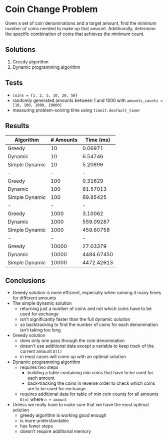 # Coin Change Problem
Given a set of coin denominations and a target amount, find the minimum number of coins needed to make up that amount. Additionally, determine the specific combination of coins that achieves the minimum count.

## Solutions
1. Greedy algorithm
2. Dynamic programming algorithm

## Tests
* `coins = {1, 2, 5, 10, 20, 50}`
* randomly generated amounts between 1 and 1000 with `amounts_counts = [10, 100, 1000, 10000]`
* measuring problem-solving time using `timeit.deafault_timer`

## Results

| Algorithm      | # Amounts | Time (ms)  |
|----------------|-----------|------------|
| Greedy         | 10        | 0.06971    |
| Dynamic        | 10        | 6.54746    |
| Simple Dynamic | 10        | 5.20896    |
| -              | -         | -          |
| Greedy         | 100       | 0.31629    |
| Dynamic        | 100       | 61.57013   |
| Simple Dynamic | 100       | 69.85425   |
| -              | -         | -          |
| Greedy         | 1000      | 3.10062    |
| Dynamic        | 1000      | 559.09287  |
| Simple Dynamic | 1000      | 459.60758  |
| -              | -         | -          |
| Greedy         | 10000     | 27.03379   |
| Dynamic        | 10000     | 4484.67450 |
| Simple Dynamic | 10000     | 4472.42613 |

## Conclusions
* Greedy solution is more efficient, especially when running it many times for different amounts
* The simple dynamic solution 
  * returning just a number of coins and not which coins have to be used for exchange
  * isn't significantly faster than the full dynamic solution
  * so backtracking to find the number of coins for each denomination isn't taking too long
* Greedy solution 
  * does only one pass through the coin denomination 
  * doesn't use additional data except a variable to keep track of the current amount `O(1)`
  * in most cases will come up with an optimal solution
* Dynamic programming algorithm
  * requires two steps
    * building a table containing min coins that have to be used for each amount
    * back-tracking the coins in reverse order to check which coins are to be used for exchange
  * requires additional data for table of min coin counts for all amounts `O(n)` where `n = amount`
* Unless we really have to make sure that we have the most optimal solution
  * greedy algorithm is working good enough
  * is more understandable
  * has fewer steps
  * doesn't require additional memory